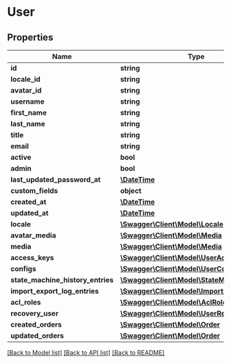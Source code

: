 # User

## Properties
Name | Type | Description | Notes
------------ | ------------- | ------------- | -------------
**id** | **string** |  | [optional] 
**locale_id** | **string** |  | 
**avatar_id** | **string** |  | [optional] 
**username** | **string** |  | 
**first_name** | **string** |  | 
**last_name** | **string** |  | 
**title** | **string** |  | [optional] 
**email** | **string** |  | 
**active** | **bool** |  | [optional] 
**admin** | **bool** |  | [optional] 
**last_updated_password_at** | [**\DateTime**](\DateTime.md) |  | [optional] 
**custom_fields** | **object** |  | [optional] 
**created_at** | [**\DateTime**](\DateTime.md) |  | 
**updated_at** | [**\DateTime**](\DateTime.md) |  | [optional] 
**locale** | [**\Swagger\Client\Model\Locale**](Locale.md) |  | [optional] 
**avatar_media** | [**\Swagger\Client\Model\Media**](Media.md) |  | [optional] 
**media** | [**\Swagger\Client\Model\Media**](Media.md) |  | [optional] 
**access_keys** | [**\Swagger\Client\Model\UserAccessKey**](UserAccessKey.md) |  | [optional] 
**configs** | [**\Swagger\Client\Model\UserConfig**](UserConfig.md) |  | [optional] 
**state_machine_history_entries** | [**\Swagger\Client\Model\StateMachineHistory**](StateMachineHistory.md) |  | [optional] 
**import_export_log_entries** | [**\Swagger\Client\Model\ImportExportLog**](ImportExportLog.md) |  | [optional] 
**acl_roles** | [**\Swagger\Client\Model\AclRole**](AclRole.md) |  | [optional] 
**recovery_user** | [**\Swagger\Client\Model\UserRecovery**](UserRecovery.md) |  | [optional] 
**created_orders** | [**\Swagger\Client\Model\Order**](Order.md) |  | [optional] 
**updated_orders** | [**\Swagger\Client\Model\Order**](Order.md) |  | [optional] 

[[Back to Model list]](../../README.md#documentation-for-models) [[Back to API list]](../../README.md#documentation-for-api-endpoints) [[Back to README]](../../README.md)

